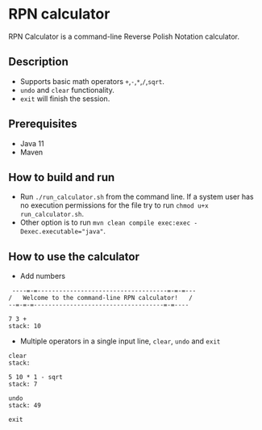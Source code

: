 # RPN calculator
RPN Calculator is a command-line Reverse Polish Notation calculator.

## Description
* Supports basic math operators `+`,`-`,`*`,`/`,`sqrt`.
* `undo` and `clear` functionality.
* `exit` will finish the session.

## Prerequisites
* Java 11
* Maven

## How to build and run
* Run `./run_calculator.sh` from the command line. If a system user has no execution permissions for the file try to run `chmod u+x run_calculator.sh`.
* Other option is to run `mvn clean compile exec:exec -Dexec.executable="java"`.

## How to use the calculator
* Add numbers
```shell
 ----=-=------------------------------------=-=-=---
/   Welcome to the command-line RPN calculator!   /
--=-=-=------------------------------------=-=----

7 3 +
stack: 10
```
* Multiple operators in a single input line, `clear`, `undo` and `exit`
```shell
clear
stack:

5 10 * 1 - sqrt
stack: 7

undo
stack: 49

exit
```








